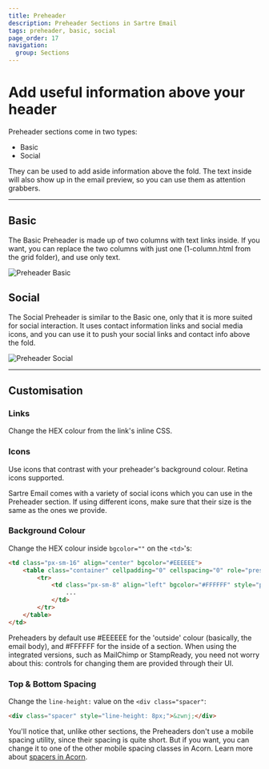 ```yaml
---
title: Preheader
description: Preheader Sections in Sartre Email
tags: preheader, basic, social
page_order: 17
navigation:
  group: Sections
---
```


# Add useful information above your header

Preheader sections come in two types:

- Basic
- Social

They can be used to add aside information above the fold. The text inside will also show up in the email preview, so you can use them as attention grabbers.

---

## Basic

The Basic Preheader is made up of two columns with text links inside. If you want, you can replace the two columns with just one (1-column.html from the grid folder), and use only text.

![Preheader Basic](/img/email/sartre/sections/preheader-basic.png)

## Social

The Social Preheader is similar to the Basic one, only that it is more suited for social interaction. It uses contact information links and social media icons, and you can use it to push your social links and contact info above the fold.

![Preheader Social](/img/email/sartre/sections/preheader-social.png)

---

## Customisation

### Links

Change the HEX colour from the link's inline CSS.

### Icons

Use icons that contrast with your preheader's background colour. Retina icons supported.

Sartre Email comes with a variety of social icons which you can use in the Preheader section. If using different icons, make sure that their size is the same as the ones we provide.

### Background Colour

Change the HEX colour inside `bgcolor=""` on the `<td>`'s:

```html
<td class="px-sm-16" align="center" bgcolor="#EEEEEE">
    <table class="container" cellpadding="0" cellspacing="0" role="presentation" width="600">
        <tr>
            <td class="px-sm-8" align="left" bgcolor="#FFFFFF" style="padding: 0 24px;">
                ...
            </td>
        </tr>
    </table>
</td>
```

Preheaders by default use #EEEEEE for the 'outside' colour (basically, the email body), and #FFFFFF for the inside of a section. When using the integrated versions, such as MailChimp or StampReady, you need not worry about this: controls for changing them are provided through their UI.

### Top & Bottom Spacing

Change the `line-height:` value on the `<div class="spacer"`: 

```html
<div class="spacer" style="line-height: 8px;">&zwnj;</div>
```

You'll notice that, unlike other sections, the Preheaders don't use a mobile spacing utility, since their spacing is quite short. But if you want, you can change it to one of the other mobile spacing classes in Acorn. Learn more about [spacers in Acorn](https://docs.thememountain.com/acorn/utilities/spacing).
